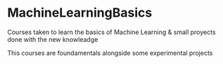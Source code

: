 # **MachineLearningBasics**

Courses taken to learn the basics of Machine Learning
& small proyects done with the new knowleadge

This courses are foundamentals alongside some experimental projects
